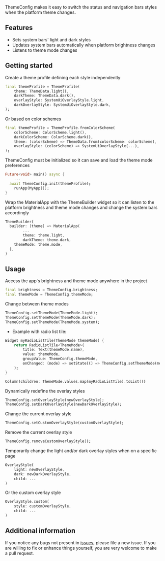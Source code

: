 ThemeConfig makes it easy to switch the status and navigation bars styles when the platform theme changes.

## Features

* Sets system bars' light and dark styles
* Updates system bars automatically when platform brightness changes
* Listens to theme mode changes

## Getting started

Create a theme profile defining each style independently

```dart
final themeProfile = ThemeProfile(
	theme: ThemeData.light(),
	darkTheme: ThemeData.dark(),
	overlayStyle: SystemUiOverlayStyle.light,
	darkOverlayStyle: SystemUiOverlayStyle.dark,
);
```

Or based on color schemes

```dart
final themeProfile = ThemeProfile.fromColorScheme(
	colorScheme: ColorScheme.light(),
	darkColorScheme: ColorScheme.dark(),
	theme: (colorScheme) => ThemeData.from(colorScheme: colorScheme),
	overlayStyle: (colorScheme) => SystemUiOverlayStyle(...),
);
```

ThemeConfig must be initialized so it can save and load the theme mode preferences

```dart
Future<void> main() async {
	...
  await ThemeConfig.init(themeProfile);
	runApp(MyApp());
}
```

Wrap the MaterialApp with the ThemeBuilder widget so it can listen to the platform brightness and theme mode changes and change the system bars accordingly

```dart
ThemeBuilder(
  builder: (theme) => MaterialApp(
		...
		theme: theme.light,
		darkTheme: theme.dark,
    themeMode: theme.mode,
  ),
)
```

## Usage

Access the app's brightness and theme mode anywhere in the project

```dart
final brightness = ThemeConfig.brightness;
final themeMode = ThemeConfig.themeMode;
```

Change between theme modes

```dart
ThemeConfig.setThemeMode(ThemeMode.light);
ThemeConfig.setThemeMode(ThemeMode.dark);
ThemeConfig.setThemeMode(ThemeMode.system);
```

* Example with radio list tile:

```dart
Widget myRadioListTile(ThemeMode themeMode) {
	return RadioListTile<ThemeMode>(
		title: Text(themeMode.name),
		value: themeMode,
		groupValue: ThemeConfig.themeMode,
		onChanged: (mode) => setState(() => ThemeConfig.setThemeMode(mode)),
	);
}
```

```dart
Column(children: ThemeMode.values.map(myRadioListTile).toList())
```

Dynamically redefine the overlay styles

```dart
ThemeConfig.setOverlayStyle(newOverlayStyle);
ThemeConfig.setDarkOverlayStyle(newDarkOverlayStyle);
```

Change the current overlay style

```dart
ThemeConfig.setCustomOverlayStyle(customOverlayStyle);
```

Remove the current overlay style

```dart
ThemeConfig.removeCustomOverlayStyle();
```

Temporarily change the light and/or dark overlay styles when on a specific page

```dart
OverlayStyle(
	light: newOverlayStyle,
	dark: newDarkOverlayStyle,
	child: ...
)
```

Or the custom overlay style

```dart
OverlayStyle.custom(
	style: customOverlayStyle,
	child: ...
)
```

## Additional information

If you notice any bugs not present in [issues](), please file a new issue. If you are willing to fix or enhance things yourself, you are very welcome to make a pull request.